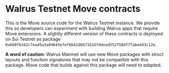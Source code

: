 # Walrus Testnet Move contracts

<!-- TODO: Update to latest contracts and update object ID. -->

This is the Move source code for the Walrus Testnet instance. We provide this so developers can
experiment with building Walrus apps that require Move extensions. A slightly different version of
these contracts is deployed on Sui Testnet as package
`0x668fb342c7ea45a3a8d645efefbb41d6b732a5fd4ead552f58df7fabe443c12e`.

**A word of caution:** Walrus Mainnet will use new Move packages with struct layouts and function
signatures that may not be compatible with this package. Move code that builds against this package
will need to adapted.

